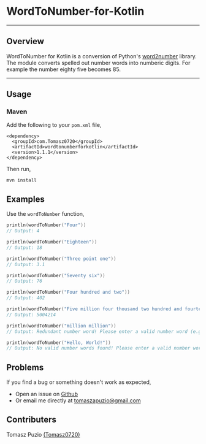 # WordToNumber-for-Kotlin

***

## Overview
WordToNumber for Kotlin is a conversion of Python's [word2number](https://pypi.org/project/word2number/) library. The module converts spelled out number words into numberic digits. For example the number eighty five becomes 85.

---

## Usage

### Maven

Add the following to your ```pom.xml``` file,
```
<dependency>
  <groupId>com.Tomasz0720</groupId>
  <artifactId>wordtonumberforkotlin</artifactId>
  <version>1.1.1</version>
</dependency>
```

Then run,
```
mvn install
```

## Examples

Use the `wordToNumber` function,

```kotlin
println(wordToNumber("Four"))
// Output: 4

println(wordToNumber("Eighteen"))
// Output: 18

println(wordToNumber("Three point one"))
// Output: 3.1

println(wordToNumber("Seventy six"))
// Output: 76

println(wordToNumber("Four hundred and two"))
// Output: 402

println(wordToNumber("Five million four thousand two hundred and fourteen"))
// Output: 5004214

println(wordToNumber("million million"))
// Output: Redundant number word! Please enter a valid number word (e.g., two million twenty three thousand and forty nine)

println(wordToNumber("Hello, World!"))
// Output: No valid number words found! Please enter a valid number word (e.g., two million twenty three thousand and forty nine)
```

## Problems

If you find a bug or something doesn't work as expected,
- Open an issue on [Github](https://github.com/Tomasz0720/WordToNumberForKotlin.git)
- Or email me directly at [tomaszapuzio@gmail.com](mailto:tomaszapuzio@gmail.com)

## Contributers

Tomasz Puzio [(Tomasz0720)](https://github.com/Tomasz0720)

